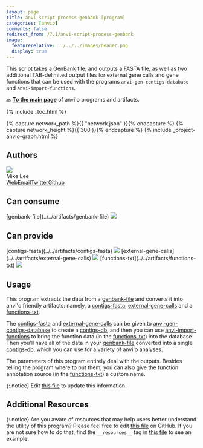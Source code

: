 ```yaml
---
layout: page
title: anvi-script-process-genbank [program]
categories: [anvio]
comments: false
redirect_from: /7.1/anvi-script-process-genbank
image:
  featurerelative: ../../../images/header.png
  display: true
---
```


This script takes a GenBank file, and outputs a FASTA file, as well as two additional TAB-delimited output files for external gene calls and gene functions that can be used with the programs `anvi-gen-contigs-database` and `anvi-import-functions`.

🔙 **[To the main page](../../)** of anvi'o programs and artifacts.


{% include _toc.html %}
<div id="svg" class="subnetwork"></div>
{% capture network_path %}{{ "network.json" }}{% endcapture %}
{% capture network_height %}{{ 300 }}{% endcapture %}
{% include _project-anvio-graph.html %}


## Authors

<div class="anvio-person"><div class="anvio-person-info"><div class="anvio-person-photo"><img class="anvio-person-photo-img" src="../../images/authors/AstrobioMike.jpg" /></div><div class="anvio-person-info-box"><span class="anvio-person-name">Mike Lee</span><div class="anvio-person-social-box"><a href="https://astrobiomike.github.io" class="person-social" target="_blank"><i class="fa fa-fw fa-home"></i>Web</a><a href="mailto:michael.lee0517@gmail.com" class="person-social" target="_blank"><i class="fa fa-fw fa-envelope-square"></i>Email</a><a href="http://twitter.com/AstrobioMike" class="person-social" target="_blank"><i class="fa fa-fw fa-twitter-square"></i>Twitter</a><a href="http://github.com/AstrobioMike" class="person-social" target="_blank"><i class="fa fa-fw fa-github"></i>Github</a></div></div></div></div>



## Can consume


<p style="text-align: left" markdown="1"><span class="artifact-r">[genbank-file](../../artifacts/genbank-file) <img src="../../images/icons/TXT.png" class="artifact-icon-mini" /></span></p>


## Can provide


<p style="text-align: left" markdown="1"><span class="artifact-p">[contigs-fasta](../../artifacts/contigs-fasta) <img src="../../images/icons/FASTA.png" class="artifact-icon-mini" /></span> <span class="artifact-p">[external-gene-calls](../../artifacts/external-gene-calls) <img src="../../images/icons/TXT.png" class="artifact-icon-mini" /></span> <span class="artifact-p">[functions-txt](../../artifacts/functions-txt) <img src="../../images/icons/TXT.png" class="artifact-icon-mini" /></span></p>


## Usage


This program extracts the data from a <span class="artifact-n">[genbank-file](/software/anvio/help/7.1/artifacts/genbank-file)</span> and converts it into anvi'o friendly artifacts: namely, a <span class="artifact-n">[contigs-fasta](/software/anvio/help/7.1/artifacts/contigs-fasta)</span>, <span class="artifact-n">[external-gene-calls](/software/anvio/help/7.1/artifacts/external-gene-calls)</span> and a <span class="artifact-n">[functions-txt](/software/anvio/help/7.1/artifacts/functions-txt)</span>.

The <span class="artifact-n">[contigs-fasta](/software/anvio/help/7.1/artifacts/contigs-fasta)</span> and <span class="artifact-n">[external-gene-calls](/software/anvio/help/7.1/artifacts/external-gene-calls)</span> can be given to <span class="artifact-n">[anvi-gen-contigs-database](/software/anvio/help/7.1/programs/anvi-gen-contigs-database)</span> to create a <span class="artifact-n">[contigs-db](/software/anvio/help/7.1/artifacts/contigs-db)</span>, and then you can use <span class="artifact-n">[anvi-import-functions](/software/anvio/help/7.1/programs/anvi-import-functions)</span> to bring the function data (in the <span class="artifact-n">[functions-txt](/software/anvio/help/7.1/artifacts/functions-txt)</span>) into the database. Then you'll have all of the data in your <span class="artifact-n">[genbank-file](/software/anvio/help/7.1/artifacts/genbank-file)</span> converted into a single <span class="artifact-n">[contigs-db](/software/anvio/help/7.1/artifacts/contigs-db)</span>, which you can use for a variety of anvi'o analyses.

The parameters of this program entirely deal with the outputs. Besides telling the program where to put them, you can also give the function annotation source (in the <span class="artifact-n">[functions-txt](/software/anvio/help/7.1/artifacts/functions-txt)</span>) a custom name. 


{:.notice}
Edit [this file](https://github.com/merenlab/anvio/tree/master/anvio/docs/programs/anvi-script-process-genbank.md) to update this information.


## Additional Resources



{:.notice}
Are you aware of resources that may help users better understand the utility of this program? Please feel free to edit [this file](https://github.com/merenlab/anvio/tree/master/bin/anvi-script-process-genbank) on GitHub. If you are not sure how to do that, find the `__resources__` tag in [this file](https://github.com/merenlab/anvio/blob/master/bin/anvi-interactive) to see an example.
